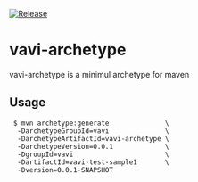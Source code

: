 [![Release](https://jitpack.io/v/umjammer/vavi-archetype.svg)](https://jitpack.io/#umjammer/vavi-archetype)

# vavi-archetype

vavi-archetype is a minimul archetype for maven

## Usage

```shell
 $ mvn archetype:generate              \                                    
  -DarchetypeGroupId=vavi              \
  -DarchetypeArtifactId=vavi-archetype \
  -DarchetypeVersion=0.0.1             \
  -DgroupId=vavi                       \
  -DartifactId=vavi-test-sample1       \
  -Dversion=0.0.1-SNAPSHOT
```
